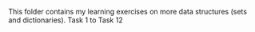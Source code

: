 This folder contains my learning exercises on more data structures (sets and dictionaries).
Task 1 to Task 12
